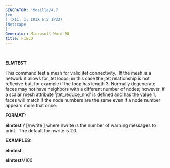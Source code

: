 ```yaml
---
GENERATOR: 'Mozilla/4.7 
[en
] (X11; I; IRIX 6.5 IP32) 
[Netscape
]'
Generator: Microsoft Word 98
title: FIELD
---
```


 

 **ELMTEST**

  This command test a mesh for valid jtet connectivity.  If the mesh
  is a network it allows for jtet loops; in this case the jtet
  relationship is not reflexive but, for example if the loop has
  length 3.
  Normally degenerate faces may not have neighbors with a different
  number of nodes; however, if  a scalar mesh attribute
  'jtet\_reduce\_nnd' is defined and has the value 1, faces will match
  if the node numbers are the same even if a node number appears more
  that once.

 **FORMAT:**

  **elmtest** /
[/nwrite
] where nwrite is the number of warning
  messages to print.  The default for nwrite is 20.

 **EXAMPLES:**

  **elmtest**

  **elmtest**//100
